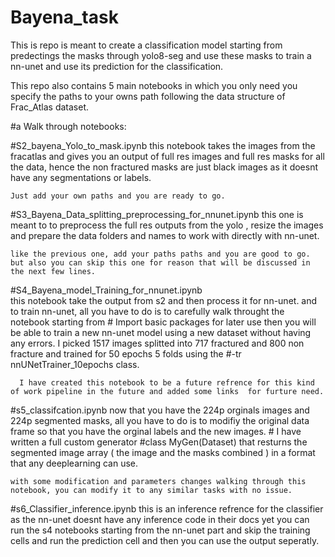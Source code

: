 # Bayena_task
  This is repo is meant to create a classification model starting from predectings the masks through yolo8-seg and use these masks to train a nn-unet and use its prediction for the classification.

  This repo also contains 5 main notebooks in which you only need you specify the paths to your owns path following the data structure of Frac_Atlas dataset.

#a Walk through notebooks:

  #S2_bayena_Yolo_to_mask.ipynb
    this notebook takes the images from the fracatlas and gives you an output of full res images and full res masks for all the data, hence the non fractured masks are just black images as it doesnt have any segmentations or labels.

    Just add your own paths and you are ready to go.

  #S3_Bayena_Data_splitting_preprocessing_for_nnunet.ipynb
    this one is meant to to preprocess the full res outputs from the yolo , resize the images and prepare the data folders and names to work with directly with nn-unet.

    like the previous one, add your paths paths and you are good to go. but also you can skip this one for reason that will be discussed in the next few lines.


  #S4_Bayena_model_Training_for_nnunet.ipynb  
      this notebook take the output from s2 and then process it for nn-unet. and to train nn-unet, all you have to do is to carefully walk throught the notebook starting from # Import basic packages for later use
then you will be able to train a new nn-unet model using a new dataset without having any errors. I picked 1517 images splitted into 717 fractured and 800 non fracture and trained for 50 epochs 5 folds using the #-tr nnUNetTrainer_10epochs class. 

      I have created this notebook to be a future refrence for this kind of work pipeline in the future and added some links  for furture need.

  #s5_classifcation.ipynb
    now that you have the 224p orginals images and 224p segmented masks, all you have to do is to modifiy the original data frame so that you have the orginal labels and the new images. 
    # I have written a full custom generator #class MyGen(Dataset) that resturns the segmented image array ( the image and the masks combined ) in a format that any deeplearning can use.

    with some modification and parameters changes walking through this notebook, you can modify it to any similar tasks with no issue.

#s6_Classifier_inference.ipynb
  this is an inference refrence for the classifier as the nn-unet doesnt have any inference code in their docs yet you can run the s4 notebooks starting from the nn-unet part and skip the training cells and run the prediction cell and then you can use the output seperatly.




      
    

